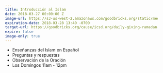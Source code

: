 ```yaml
---
title: Introducción al Islam
date: 2018-03-27 00:00:00 Z
image-url: https://s3-us-west-2.amazonaws.com/goodbricks.org/static/media/icsd/ramadan+auto-give.jpeg
expiration-date: 2018-03-28 13:40 -0700
target-url: https://goodbricks.org/cause/icsd.org/daily-giving-ramadan-2021
expire: false
image-only: true
---
```


- Enseñanzas del Islam en Español
- Preguntas y respuestas
- Observación de la Oración
- Los Domingos 11am - 12pm
